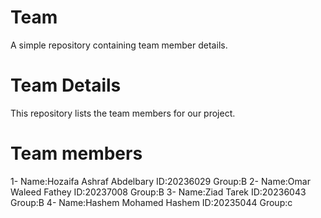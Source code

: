 # Team
A simple repository containing team member details.
# Team Details 
This repository lists the team members for our project.
# Team members
1- Name:Hozaifa Ashraf Abdelbary ID:20236029 Group:B
2- Name:Omar Waleed Fathey ID:20237008 Group:B
3- Name:Ziad Tarek  ID:20236043 Group:B
4- Name:Hashem Mohamed Hashem ID:20235044 Group:c
